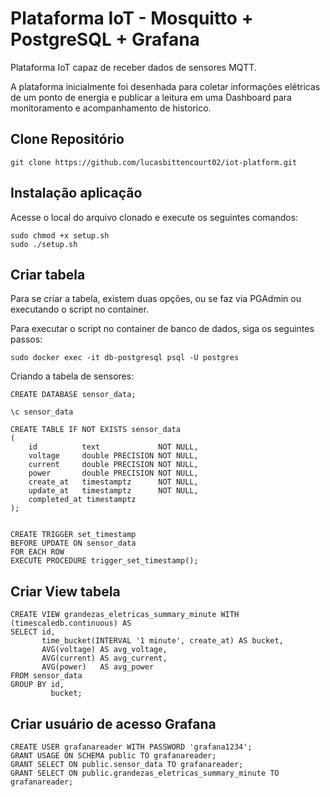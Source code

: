 # Plataforma IoT - Mosquitto + PostgreSQL + Grafana

Plataforma IoT capaz de receber dados de sensores MQTT.

A plataforma inicialmente foi desenhada para coletar informações elétricas de um ponto de energia e publicar a leitura em uma Dashboard para monitoramento e acompanhamento de historico.


## Clone Repositório
```
git clone https://github.com/lucasbittencourt02/iot-platform.git
```
## Instalação aplicação

Acesse o local do arquivo clonado e execute os seguintes comandos:

```
sudo chmod +x setup.sh
sudo ./setup.sh
```

## Criar tabela
Para se criar a tabela, existem duas opções, ou se faz via PGAdmin ou executando o script no container.

Para executar o script no container de banco de dados, siga os seguintes passos:

```sudo docker exec -it db-postgresql psql -U postgres ```

Criando a tabela de sensores:

```
CREATE DATABASE sensor_data;

\c sensor_data

CREATE TABLE IF NOT EXISTS sensor_data
(
    id          text             NOT NULL,
    voltage     double PRECISION NOT NULL,
    current     double PRECISION NOT NULL,
    power       double PRECISION NOT NULL,
    create_at   timestamptz      NOT NULL,
    update_at   timestamptz      NOT NULL,
    completed_at timestamptz     
);


CREATE TRIGGER set_timestamp
BEFORE UPDATE ON sensor_data
FOR EACH ROW
EXECUTE PROCEDURE trigger_set_timestamp();
```

## Criar View tabela
```
CREATE VIEW grandezas_eletricas_summary_minute WITH (timescaledb.continuous) AS
SELECT id,
       time_bucket(INTERVAL '1 minute', create_at) AS bucket,
       AVG(voltage) AS avg_voltage,
       AVG(current) AS avg_current,
       AVG(power)   AS avg_power
FROM sensor_data
GROUP BY id,
         bucket;
```

## Criar usuário de acesso Grafana
```
CREATE USER grafanareader WITH PASSWORD 'grafana1234';
GRANT USAGE ON SCHEMA public TO grafanareader;
GRANT SELECT ON public.sensor_data TO grafanareader;
GRANT SELECT ON public.grandezas_eletricas_summary_minute TO grafanareader;
```
